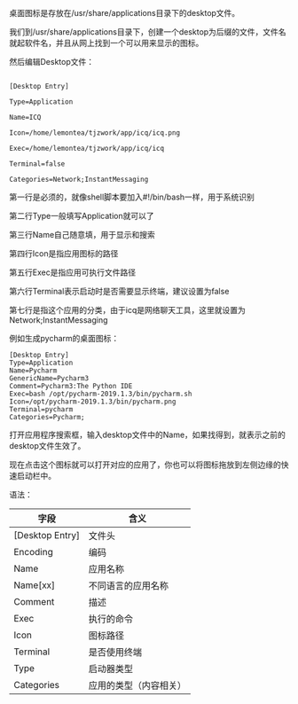 桌面图标是存放在/usr/share/applications目录下的desktop文件。

我们到/usr/share/applications目录下，创建一个desktop为后缀的文件，文件名就起软件名，并且从网上找到一个可以用来显示的图标。

然后编辑Desktop文件：
```

[Desktop Entry]

Type=Application

Name=ICQ

Icon=/home/lemontea/tjzwork/app/icq/icq.png

Exec=/home/lemontea/tjzwork/app/icq/icq

Terminal=false

Categories=Network;InstantMessaging
```


第一行是必须的，就像shell脚本要加入#!/bin/bash一样，用于系统识别

第二行Type一般填写Application就可以了

第三行Name自己随意填，用于显示和搜索

第四行Icon是指应用图标的路径

第五行Exec是指应用可执行文件路径

第六行Terminal表示启动时是否需要显示终端，建议设置为false

第七行是指这个应用的分类，由于icq是网络聊天工具，这里就设置为Network;InstantMessaging

例如生成pycharm的桌面图标：

```
[Desktop Entry]
Type=Application
Name=Pycharm
GenericName=Pycharm3
Comment=Pycharm3:The Python IDE
Exec=bash /opt/pycharm-2019.1.3/bin/pycharm.sh
Icon=/opt/pycharm-2019.1.3/bin/pycharm.png
Terminal=pycharm
Categories=Pycharm;
```


打开应用程序搜索框，输入desktop文件中的Name，如果找得到，就表示之前的desktop文件生效了。

现在点击这个图标就可以打开对应的应用了，你也可以将图标拖放到左侧边缘的快速启动栏中。

语法：


字段|含义
-|-
[Desktop Entry] | 文件头
Encoding |	编码
Name |	应用名称
Name[xx] |	不同语言的应用名称
Comment |	描述
Exec |	执行的命令
Icon |	图标路径
Terminal |	是否使用终端
Type |	启动器类型
Categories |	应用的类型（内容相关）